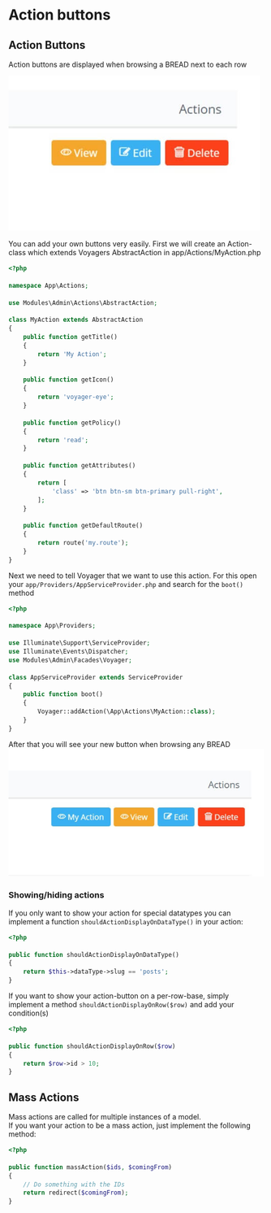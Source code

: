 # Action buttons

## Action Buttons

Action buttons are displayed when browsing a BREAD next to each row

![](../.gitbook/assets/action_buttons.jpg)

You can add your own buttons very easily. First we will create an Action-class which extends Voyagers AbstractAction in app/Actions/MyAction.php

```php
<?php

namespace App\Actions;

use Modules\Admin\Actions\AbstractAction;

class MyAction extends AbstractAction
{
    public function getTitle()
    {
        return 'My Action';
    }

    public function getIcon()
    {
        return 'voyager-eye';
    }

    public function getPolicy()
    {
        return 'read';
    }

    public function getAttributes()
    {
        return [
            'class' => 'btn btn-sm btn-primary pull-right',
        ];
    }

    public function getDefaultRoute()
    {
        return route('my.route');
    }
}
```

Next we need to tell Voyager that we want to use this action. For this open your `app/Providers/AppServiceProvider.php` and search for the `boot()` method

```php
<?php

namespace App\Providers;

use Illuminate\Support\ServiceProvider;
use Illuminate\Events\Dispatcher;
use Modules\Admin\Facades\Voyager;

class AppServiceProvider extends ServiceProvider
{
    public function boot()
    {
        Voyager::addAction(\App\Actions\MyAction::class);
    }
}
```

After that you will see your new button when browsing any BREAD ![](../.gitbook/assets/action_buttons_custom.jpg)

### Showing/hiding actions

If you only want to show your action for special datatypes you can implement a function `shouldActionDisplayOnDataType()` in your action:

```php
<?php

public function shouldActionDisplayOnDataType()
{
    return $this->dataType->slug == 'posts';
}
```

If you want to show your action-button on a per-row-base, simply implement a method `shouldActionDisplayOnRow($row)` and add your condition(s)

```php
<?php

public function shouldActionDisplayOnRow($row)
{
    return $row->id > 10;
}
```

## Mass Actions

Mass actions are called for multiple instances of a model.  
If you want your action to be a mass action, just implement the following method:

```php
<?php

public function massAction($ids, $comingFrom)
{
    // Do something with the IDs
    return redirect($comingFrom);
}
```

